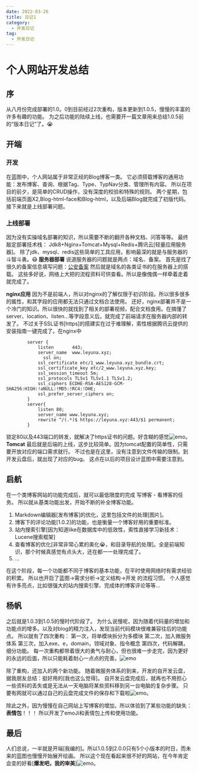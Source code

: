 ```yaml
---
date: 2022-03-26
title: 日记1
category: 
  - 开发日记
tag:
  - 开发日记
---
```


# 个人网站开发总结
## 序
从八月份完成部署的1.0。0到目前经过2次重构，版本更新到1.0.5，慢慢的丰富的许多有趣的功能。
为之后功能的陆续上线，也需要开一篇文章用来总结1.0.5前的“版本日记”了。:sob:

## 开端
### 开发
在蓝图中，个人网站属于非常正经的Blog博客一类。
它必须搭载博客的通用功能：发布博客、查询、根据Tag、Type、TypNav分类、管理所有内容。
所以在项目的前夕，是简单的CRUD操作，没有深度的校验和特殊的规则。
两个星期，包括前端页面X2,Blog-html-face和Blog-html，以及后端Blog就完成了初版代码。
接下来就是上线部署问题。
### 上线部署
因为没有实操域名部署的知识，所以需要不断的翻开各种文档、问答等等。
最终敲定部署技术栈：
Jdk8+Nginx+Tomcat+Mysql+Redis+腾讯云[轻量应用服务器]。
除了jdk、mysql、redis这些简单的工具应用，影响最深的就是与服务器的斗智斗勇。:mask:
**服务器部署**
说道服务器的问题就是两点：域名、备案。
首先是找了很久的备案信息填写问题：[公安备案](https://leyuna.xyz/#/blog?blogId=11)
然后就是域名的各类证书的在服务器上的搭载。
这些多好说，网络上大把的流程资料可供查看。所以是像傀偶一样牵着走着就完成了。

**nginx应用**
因为不是前端人，所以对nginx的了解仅限于初识阶段。所以很多很多的属性，和其字段的应用都无法只通过文档合法使用。
还好，nginx部署并不是一个冷门的知识。所以很快的就找到了相关的部署视频，配合文档食用。在搞懂了server、location、listen...等字段意义后。就完成了前端请求在服务器内部的转发了。
不过关于SSL证书[https]的搭建实在过于难理解，索性根据腾讯云提供的安装指南一键完成了。在nginx中
```
        server {
            listen       443;
            server_name  www.leyuna.xyz;
	          ssl on;
            ssl_certificate etc/1_www.leyuna.xyz_bundle.crt;
            ssl_certificate_key etc/2_www.leyuna.xyz.key;
            ssl_session_timeout 5m;
            ssl_protocols TLSv1 TLSv1.1 TLSv1.2;
            ssl_ciphers ECDHE-RSA-AES128-GCM-SHA256:HIGH:!aNULL:!MD5:!RC4:!DHE;
            ssl_prefer_server_ciphers on;
        }
        server{
            listen 80;
            server_name www.leyuna.xyz;
            rewrite ^/(.*)$ https://leyuna.xyz:443/$1 permanent;
        }
```
锁定80以及443端口的转发，就解决了https证书的问题。好含糊的感觉![emo](https://leyuna-blog-img.oss-cn-hangzhou.aliyuncs.com/image/emo/QQ图片20220302210510.jpg)。
**Tomcat**
最后就是后端的上线，这步比较简单。因为tomcat配置的简单性，只需要开放对应的端口需求就行。
不过也是在这里，没有注意到文件传输的限制。到开发云盘后，就出现了对应的bug。
这点在以后的项目设计蓝图中需要注意到。

## 启航
在一个类博客网站的功能完成后，就可以最低限度的完成 写博客 - 看博客的任务。
所以就从基类功能出发，开始不断的补全博客功能。

1. Markdown编辑器[发布博客]的优化，这里包括文件的处理[图片]。
2. 博客下的评论功能[1.0.2]的功能，也是衡量一个博客好用的重要标准。
3. 站内搜索引擎[因为知道like在数据库中的低效性，索性直接学习新技术：Lucene搜索框架]
4. 查看博客的优化[非常非常心累的美化:sob:，和目录导航的处理]。全是前端知识，那个时候真感觉有点头大，还在都一一处理完成了。
5. ...

在这个阶段，每一个功能都不同于博客的基本功能，在平时使用网络时有需求经验的积累。
所以也开启了蓝图->需求分析->定义结构->开发 的流程习惯。
个人感觉有许多亮点，比如很强大的站内搜索引擎、完成体的博客评论等等...

## 杨帆
之后就是1.0.3到1.0.5的慢时代阶段了。
为什么说慢呢，因为随着代码量的增加和功能点的增多。以及对blog的精力注入，发现当前代码模块很难兼容往后的功能点。
所以就有了四次重构：
第一次，将单模块拆分为多模块
第二次，加入微服务体系
第三次，加入exe、e，domain，领域对象、指令概念
第四次，代码解耦，细分功能。
每一次重构都带着很大的勇气与耐心，但也很难一步走完，因为更好的永远的后面，所以只能耗着耐心一点点的完善。![emo](https://leyuna-blog-img.oss-cn-hangzhou.aliyuncs.com/image/emo/QQ图片20220302210452.png)

除了重构，还加入的两个新功能。
随着微服务体系的到来，开发的自开发云盘，据我朋友总结：挺好用的[我也这么觉得]。
自开发云盘完成后，就再也不用担心一些资料的丢失或是无法从一天电脑将某些资料移到另一台电脑的复杂步骤。
只要有网就可以通过自己的云盘完成文件的保存和下载啦![emo](https://leyuna-blog-img.oss-cn-hangzhou.aliyuncs.com/image/emo/QQ图片20220302210457.jpg)。

除此之外，因为慢慢在自己网站上写博客的增加，所以体验到了某些功能的缺失：**表情包**！！！
所以开发了emoJi和表情包上传和使用功能。

## 最后
人们总说，一半就是开端[我编的]。所以1.0.5到2.0.0只有5个小版本的时日，而未来的蓝图也慢慢开始展开绘画。
所以这个现在看起来很不好的网站，在今年肯定会变的好看[**爆发吧，我的审美**]![emo](https://leyuna-blog-img.oss-cn-hangzhou.aliyuncs.com/image/emo/QQ图片20220302210443.jpg)。
